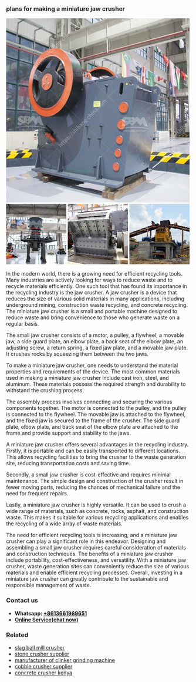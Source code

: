 <h3>plans for making a miniature jaw crusher</h3><img src='1706753970.jpg' alt=''><p>In the modern world, there is a growing need for efficient recycling tools. Many industries are actively looking for ways to reduce waste and to recycle materials efficiently. One such tool that has found its importance in the recycling industry is the jaw crusher. A jaw crusher is a device that reduces the size of various solid materials in many applications, including underground mining, construction waste recycling, and concrete recycling. The miniature jaw crusher is a small and portable machine designed to reduce waste and bring convenience to those who generate waste on a regular basis.</p><p>The small jaw crusher consists of a motor, a pulley, a flywheel, a movable jaw, a side guard plate, an elbow plate, a back seat of the elbow plate, an adjusting screw, a return spring, a fixed jaw plate, and a movable jaw plate. It crushes rocks by squeezing them between the two jaws.</p><p>To make a miniature jaw crusher, one needs to understand the material properties and requirements of the device. The most common materials used in making a miniature jaw crusher include cast iron, steel, and aluminum. These materials possess the required strength and durability to withstand the crushing process.</p><p>The assembly process involves connecting and securing the various components together. The motor is connected to the pulley, and the pulley is connected to the flywheel. The movable jaw is attached to the flywheel, and the fixed jaw is secured to the frame of the crusher. The side guard plate, elbow plate, and back seat of the elbow plate are attached to the frame and provide support and stability to the jaws.</p><p>A miniature jaw crusher offers several advantages in the recycling industry. Firstly, it is portable and can be easily transported to different locations. This allows recycling facilities to bring the crusher to the waste generation site, reducing transportation costs and saving time.</p><p>Secondly, a small jaw crusher is cost-effective and requires minimal maintenance. The simple design and construction of the crusher result in fewer moving parts, reducing the chances of mechanical failure and the need for frequent repairs.</p><p>Lastly, a miniature jaw crusher is highly versatile. It can be used to crush a wide range of materials, such as concrete, rocks, asphalt, and construction waste. This makes it suitable for various recycling applications and enables the recycling of a wide array of waste materials.</p><p>The need for efficient recycling tools is increasing, and a miniature jaw crusher can play a significant role in this endeavor. Designing and assembling a small jaw crusher requires careful consideration of materials and construction techniques. The benefits of a miniature jaw crusher include portability, cost-effectiveness, and versatility. With a miniature jaw crusher, waste generation sites can conveniently reduce the size of various materials and enable efficient recycling processes. Overall, investing in a miniature jaw crusher can greatly contribute to the sustainable and responsible management of waste.</p><h3>Contact us</h3><ul><li><strong>Whatsapp:&nbsp;<a href="https://wa.me/8613661969651">+8613661969651</a></strong></li><li><a href="https://swt.shibang-china.com/?git&amp;zhl&amp;plans for making a miniature jaw crusher"><strong>Online Service(chat now)</strong></a></li></ul><h3>Related</h3><ul><li><a href='slag ball mill crusher.md'>slag ball mill crusher</a></li><li><a href='stone crusher supplier.md'>stone crusher supplier</a></li><li><a href='manufacturer of clinker grinding machine.md'>manufacturer of clinker grinding machine</a></li><li><a href='cobble crusher supplier.md'>cobble crusher supplier</a></li><li><a href='concrete crusher kenya.md'>concrete crusher kenya</a></li></ul>